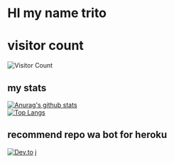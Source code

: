 # HI my name trito 
# visitor count
![Visitor Count](https://profile-counter.glitch.me/tritoapriansyah/count.svg)
## my stats
[![Anurag's github stats](https://github-readme-stats.vercel.app/api?username=Tritoapriansyah)](https://github.com/Tritoapriansyah/github-readme-stats)      
[![Top Langs](https://github-readme-stats.vercel.app/api/top-langs/?username=Tritoapriansyah)](https://github.com/Tritoapriansyah/github-readme-stats)
## recommend repo wa bot for heroku
[![Dev.to](https://github-readme-stats.vercel.app/api/pin/?username=Tritoapriansyah&repo=neoxr-bot)](https://github.com/Tritoapriansyah/neoxr-bot)
j

